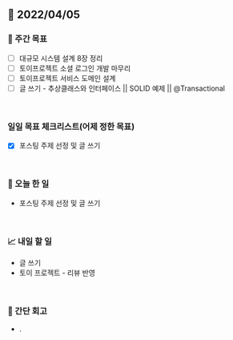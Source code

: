 ## 📅 2022/04/05


### 👏 주간 목표

- [ ] 대규모 시스템 설계 8장 정리
- [ ] 토이프로젝트 소셜 로그인 개발 마무리
- [ ] 토이프로젝트 서비스 도메인 설계
- [ ] 글 쓰기 - 추상클래스와 인터페이스 || SOLID 예제 || @Transactional   

<br/>

### 일일 목표 체크리스트(어제 정한 목표)

- [x] 포스팅 주제 선정 및 글 쓰기

<br/>

### 💯 오늘 한 일

- 포스팅 주제 선정 및 글 쓰기

<br/>

### 📈 내일 할 일

- 글 쓰기
- 토이 프로젝트 - 리뷰 반영 

<br/>

### 🤔 간단 회고

- .



 




 









